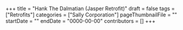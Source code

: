 +++
title = "Hank The Dalmatian (Jasper Retrofit)"
draft = false
tags = ["Retrofits"]
categories = ["Sally Corporation"]
pageThumbnailFile = ""
startDate = ""
endDate = "0000-00-00"
contributors = []
+++
